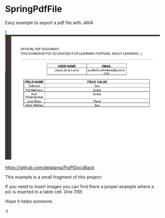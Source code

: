 # SpringPdfFile
Easy example to export a pdf file with JAVA

[![Foo](https://github.com/delalama/SpringPdfFile/blob/master/pic/pdfFile.png)


https://github.com/delalama/FloPiDocsBack
  
  This example is a small fragment of this project:


If you need to insert images you can find there a proper example where a pic is inserted in a table cell. 
(line 319)


Hope it helps someone.

:)
